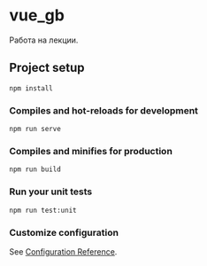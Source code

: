 # vue_gb

Работа на лекции.

## Project setup
```
npm install
```
### Compiles and hot-reloads for development
```
npm run serve
```
### Compiles and minifies for production
```
npm run build
```
### Run your unit tests
```
npm run test:unit
```
### Customize configuration
See [Configuration Reference](https://cli.vuejs.org/config/).
